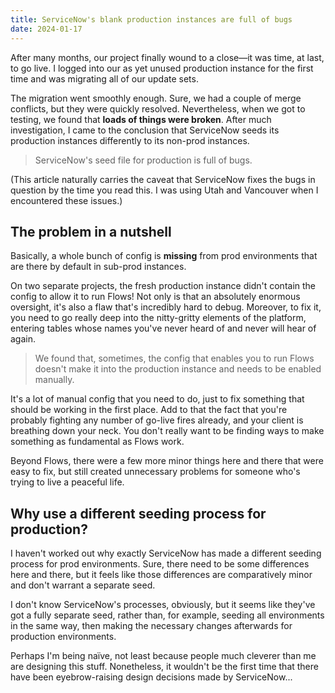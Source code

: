 ```yaml
---
title: ServiceNow's blank production instances are full of bugs
date: 2024-01-17
---
```


After many months, our project finally wound to a close&mdash;it was time, at last, to go live. I logged into our as yet unused production instance for the first time and was migrating all of our update sets.

The migration went smoothly enough. Sure, we had a couple of merge conflicts, but they were quickly resolved. Nevertheless, when we got to testing, we found that **loads of things were broken**. After much investigation, I came to the conclusion that ServiceNow seeds its production instances differently to its non-prod instances.

> ServiceNow's seed file for production is full of bugs.

(This article naturally carries the caveat that ServiceNow fixes the bugs in question by the time you read this. I was using Utah and Vancouver when I encountered these issues.)

## The problem in a nutshell

Basically, a whole bunch of config is **missing** from prod environments that are there by default in sub-prod instances.

On two separate projects, the fresh production instance didn't contain the config to allow it to run Flows! Not only is that an absolutely enormous oversight, it's also a flaw that's incredibly hard to debug. Moreover, to fix it, you need to go really deep into the nitty-gritty elements of the platform, entering tables whose names you've never heard of and never will hear of again.

> We found that, sometimes, the config that enables you to run Flows doesn't make it into the production instance and needs to be enabled manually.

It's a lot of manual config that you need to do, just to fix something that should be working in the first place. Add to that the fact that you're probably fighting any number of go-live fires already, and your client is breathing down your neck. You don't really want to be finding ways to make something as fundamental as Flows work.

Beyond Flows, there were a few more minor things here and there that were easy to fix, but still created unnecessary problems for someone who's trying to live a peaceful life.

## Why use a different seeding process for production?

I haven't worked out why exactly ServiceNow has made a different seeding process for prod environments. Sure, there need to be some differences here and there, but it feels like those differences are comparatively minor and don't warrant a separate seed.

I don't know ServiceNow's processes, obviously, but it seems like they've got a fully separate seed, rather than, for example, seeding all environments in the same way, then making the necessary changes afterwards for production environments.

Perhaps I'm being na&iuml;ve, not least because people much cleverer than me are designing this stuff. Nonetheless, it wouldn't be the first time that there have been eyebrow-raising design decisions made by ServiceNow...
